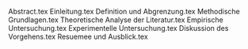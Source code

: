 Abstract.tex
Einleitung.tex
Definition und Abgrenzung.tex
Methodische Grundlagen.tex
Theoretische Analyse der Literatur.tex
Empirische Untersuchung.tex
Experimentelle Untersuchung.tex
Diskussion des Vorgehens.tex
Resuemee und Ausblick.tex
